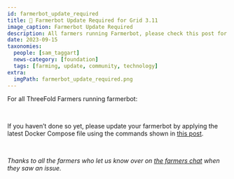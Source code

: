```yaml
---
id: farmerbot_update_required
title: 📣️️️️️️ Farmerbot Update Required for Grid 3.11
image_caption: Farmerbot Update Required
description: All farmers running Farmerbot, please check this post for a required update on your part.
date: 2023-09-15
taxonomies:
  people: [sam_taggart]
  news-category: [foundation]
  tags: [farming, update, community, technology]
extra:
  imgPath: farmerbot_update_required.png
---
```


For all ThreeFold Farmers running farmerbot: 

<br/>

If you haven’t done so yet, please update your farmerbot by applying the latest Docker Compose file using the commands shown in [this post](https://forum.threefold.io/t/farmerbot-update-required-for-grid-3-11/4076).

<br/>

*Thanks to all the farmers who let us know over on [the farmers chat](https://t.me/threefoldfarmers) when they saw an issue.*